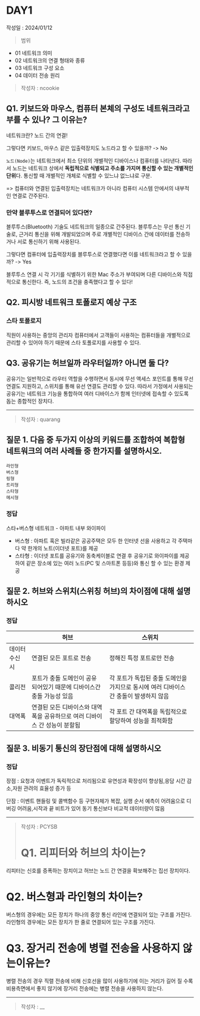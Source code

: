 # DAY1
작성일 : 2024/01/12

> 범위
- 01 네트워크 의미
- 02 네트워크의 연결 형태와 종류
- 03 네트워크 구성 요소
- 04 데이터 전송 원리

> 작성자 : ncookie

## Q1. 키보드와 마우스, 컴퓨터 본체의 구성도 네트워크라고 부를 수 있나? 그 이유는?

네트워크란? 노드 간의 연결!

그렇다면 키보드, 마우스 같은 입출력장치도 노드라고 할 수 있을까? -> No

`노드(Node)`는 네트워크에서 최소 단위의 개별적인 디바이스나 컴퓨터를 나타낸다. 따라서 노드는 네트워크 상에서 **독립적으로 식별되고 주소를 가지며 통신할 수 있는 개별적인 단위**다. 통신할 때 개별적인 개체로 식별할 수 있느냐 없느냐로 구분.

=> 컴퓨터와 연결된 입출력장치는 네트워크가 아니라 컴퓨터 시스템 안에서의 내부적인 연결로 간주된다.

### 만약 블루투스로 연결되어 있다면?

블루투스(Bluetooth) 기술도 네트워크의 일종으로 간주된다. 블루투스는 무선 통신 기술로, 근거리 통신을 위해 개발되었으며 주로 개별적인 디바이스 간에 데이터를 전송하거나 서로 통신하기 위해 사용된다.

그렇다면 컴퓨터에 입출력장치를 블루투스로 연결했다면 이를 네트워크라고 할 수 있을까? -> Yes

블루투스 연결 시 각 기기를 식별하기 위한 Mac 주소가 부여되며 다른 디바이스와 직접적으로 통신한다. 즉, 노드의 조건을 충족했다고 할 수 있다!

## Q2. 피시방 네트워크 토폴로지 예상 구조

### 스타 토폴로지

직원이 사용하는 중앙의 관리자 컴퓨터에서 고객들이 사용하는 컴퓨터들을 개별적으로 관리할 수 있어야 하기 때문에 스타 토폴로지를 사용할 수 있다.

## Q3. 공유기는 허브일까 라우터일까? 아니면 둘 다?

공유기는 일반적으로 라우터 역할을 수행하면서 동시에 무선 액세스 포인트를 통해 무선 연결도 지원하고, 스위치를 통해 유선 연결도 관리할 수 있다. 따라서 가정에서 사용되는 공유기는 네트워크 기능을 통합하여 여러 디바이스가 함께 인터넷에 접속할 수 있도록 돕는 종합적인 장치다.

---

> 작성자 : quarang

## 질문 1. 다음 중 두가지 이상의 키워드를 조합하여 복합형 네트워크의 여러 사례들 중 한가지를 설명하시오.
```
라인형
버스형
링형
트리형
스타형
메시형
```
### 정답
스타+버스형 네트워크 - 아파트 내부 와이파이

- 버스형 : 아파트 혹은 빌라같은 공공주택은 모두 한 인터넷 선을 사용하고 각 주택마다 약 한개의 노트(이더넷 포트)를 제공
- 스타형 : 이더넷 포트를 공유기와 동축케이블로 연결 후 공유기로 와이파이를 제공하여 같은 장소에 있는 여러 노드(PC 및 스마트폰 등등)와 통신 할 수 있는 환경 제공


## 질문 2. 허브와 스위치(스위칭 허브)의 차이점에 대해 설명하시오

### 정답
| |허브|스위치|
|---|---|---|
|데이터 수신 시|연결된 모든 포트로 전송|정해진 특정 포트로만 전송|
|콜리전|포트가 충돌 도메인이 공유 되어있기 때문에 디바이스간 충돌 가능성 있음|각 포트가 독립된 충돌 도메인을 가지므로 동시에 여러 디바이스 간 충돌이 발생하지 않음|
|대역폭|연결된 모든 디바이스와 대역폭을 공유하므로 여러 디바이스 간 성능이 분할됨|각 포트 간 대역폭을 독립적으로 할당하여 성능을 최적화함|

## 질문 3. 비동기 통신의 장단점에 대해 설명하시오

### 정답

장점 : 요청과 이벤트가 독릭적으로 처리됨으로 유연성과 확장성이 향상됨,응담 시간 감소,자원 관려의 효율성 증가 등

단잠 : 이벤트 핸들링 및 콜백함수 등 구현자체가 복잡, 실행 순서 예측이 어려움으로 디버깅 어려움,시작과 끝 비트가 있어 동기 통신보다 비교적 데이터량이 많음

---

> 작성자 : PCYSB
>
> # Q1. 리피터와 허브의 차이는?
리피터는 신호를 증폭하는 장치이고 허브는 노드 간 연결을 확보해주는 집선 장치이다.


# Q2. 버스형과 라인형의 차이는?
버스형의 경우에는 모든 장치가 하나의 중앙 통신 라인에 연결되어 있는 구조를 가진다.
라인형의 경우에는 모든 장치가 한 줄로 연결되어 있는 구조를 가진다.


# Q3. 장거리 전송에 병렬 전송을 사용하지 않는이유는?
병렬 전송의 경우 직렬 전송에 비해 신호선을 많이 사용하기에 이는 거리가 길어 질 수록
비용측면에서 좋지 않기에 장거리 전송에는 병렬 전송을 사용하지 않는다.

---

> 작성자 : __
